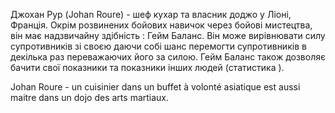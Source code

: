 Джохан Рур (Johan Roure) - шеф кухар та власник доджо у Ліоні, Франція. Окрім розвинених бойових навичок через бойові мистецтва, він має надзвичайну здібність : Гейм Баланс. Він може вирівнювати силу супротивників зі своєю даючи собі шанс перемогти супротивників в декілька раз переважаючих його за силою. Гейм Баланс також дозволяє бачити свої показники та показники інших людей (статистика ).

Johan Roure - un cuisinier dans un buffet à volonté asiatique est aussi maitre dans un dojo des arts martiaux. 